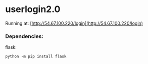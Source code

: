 # userlogin2.0
Running at: [http://54.67.100.220/login](http://54.67.100.220/login)
### Dependencies:
flask:
```
python -m pip install flask
```

